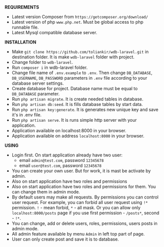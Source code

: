 **REQUIREMENTS**
* Latest version Composer from `https://getcomposer.org/download/`
* Latest version of php `www.php.net`. Must be global access to php runnable file. 
* Latest Mysql compatible database server.  

**INSTALLATION**
* Make `git clone https://github.com/toliankir/wdb-laravel.git` in destination folder. It is make `wdb-laravel` folder with project. 
* Change folder to `wdb-laravel`. 
* Run `composer i` in wdb-laravel folder.  
* Change file name of `.env.example` to `.env`. Then change `DB_DATABASE`, `DB_USERNAME`, `DB_PASSWORD` parameters in `.env` file according to your database server settings.
* Create database for project. Database name must be equal to `DB_DATABASE` parameter.
* Run `php artisan migrate`. It is create needed tables in database.
* Run `php artisan db:seed`. It is fills database tables by start data. 
* Run `php artisan key:generate`. It is generates new unique key and save it's in .env file.
* Run `php artisan serve`. It is runs simple http server with your application.
* Application available on localhost:8000 in your browser.
* Application available on address `localhost:8000` in your browser.

**USING**

* Login first. On start application already have two user: 
   - email `admin@test.com`, password `12345678`
   - email `user@test.com`, password `12345678`
* You can create your own user. But for work, it is mast be activate by admin.
* Also on start application have two roles and permissions  
* Also on start application have two roles and permissions for them. You can change them in admin mode.
* By default users may make all requests. By permissions you can control user request. For example, you can forbid all user request using `!*` permission. `!` - mean forbid, `*` - all mask. Or you can allow only `localhost:8000/posts` page if you use first permission - `/posts*`, second - `!*`.
* You can change, add or delete users, roles, permissions, users posts in admin mode.
* All admin feature available by menu `Admin` in left top part of page.
* User can only create post and save it is to database.
